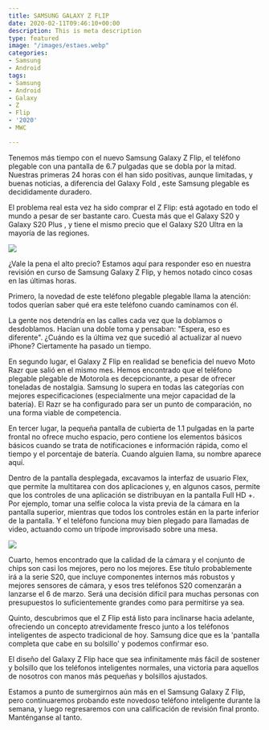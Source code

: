 ```yaml
---
title: SAMSUNG GALAXY Z FLIP
date: 2020-02-11T09:46:10+00:00
description: This is meta description
type: featured
image: "/images/estaes.webp"
categories:
- Samsung
- Android
tags:
- Samsung
- Android
- Galaxy
- Z
- Flip
- '2020'
- MWC

---
```

Tenemos más tiempo con el nuevo Samsung Galaxy Z Flip, el teléfono plegable con una pantalla de 6.7 pulgadas que se dobla por la mitad. Nuestras primeras 24 horas con él han sido positivas, aunque limitadas, y buenas noticias, a diferencia del Galaxy Fold , este Samsung plegable es decididamente duradero.

El problema real esta vez ha sido comprar el Z Flip: está agotado en todo el mundo a pesar de ser bastante caro. Cuesta más que el Galaxy S20 y Galaxy S20 Plus , y tiene el mismo precio que el Galaxy S20 Ultra en la mayoría de las regiones.

![](/images/cl-galaxy-z-flip-sm-f700-sm-f700fzkdcho-frontmirrorblack-thumb-207959832.webp)

¿Vale la pena el alto precio? Estamos aquí para responder eso en nuestra revisión en curso de Samsung Galaxy Z Flip, y hemos notado cinco cosas en las últimas horas.

Primero, la novedad de este teléfono plegable plegable llama la atención: todos querían saber qué era este teléfono cuando caminamos con él. 

La gente nos detendría en las calles cada vez que la doblamos o desdoblamos. Hacían una doble toma y pensaban: "Espera, eso es diferente". ¿Cuándo es la última vez que sucedió al actualizar al nuevo iPhone? Ciertamente ha pasado un tiempo.

En segundo lugar, el Galaxy Z Flip en realidad se beneficia del nuevo Moto Razr que salió en el mismo mes. Hemos encontrado que el teléfono plegable plegable de Motorola es decepcionante, a pesar de ofrecer toneladas de nostalgia. Samsung lo supera en todas las categorías con mejores especificaciones (especialmente una mejor capacidad de la batería). El Razr se ha configurado para ser un punto de comparación, no una forma viable de competencia.

En tercer lugar, la pequeña pantalla de cubierta de 1.1 pulgadas en la parte frontal no ofrece mucho espacio, pero contiene los elementos básicos básicos cuando se trata de notificaciones e información rápida, como el tiempo y el porcentaje de batería. Cuando alguien llama, su nombre aparece aquí.

Dentro de la pantalla desplegada, excavamos la interfaz de usuario Flex, que permite la multitarea con dos aplicaciones y, en algunos casos, permite que los controles de una aplicación se distribuyan en la pantalla Full HD +. Por ejemplo, tomar una selfie coloca la vista previa de la cámara en la pantalla superior, mientras que todos los controles están en la parte inferior de la pantalla. Y el teléfono funciona muy bien plegado para llamadas de video, actuando como un trípode improvisado sobre una mesa.

![](https://images.samsung.com/es/smartphones/galaxy-z-flip/buy/carousel/mobile/black-purple/3-Bloom-Purple-Gallery-img.jpg)

Cuarto, hemos encontrado que la calidad de la cámara y el conjunto de chips son casi los mejores, pero no los mejores. Ese título probablemente irá a la serie S20, que incluye componentes internos más robustos y mejores sensores de cámara, y esos tres teléfonos S20 comenzarán a lanzarse el 6 de marzo. Será una decisión difícil para muchas personas con presupuestos lo suficientemente grandes como para permitirse ya sea.

Quinto, descubrimos que el Z Flip está listo para inclinarse hacia adelante, ofreciendo un concepto atrevidamente fresco junto a los teléfonos inteligentes de aspecto tradicional de hoy. Samsung dice que es la 'pantalla completa que cabe en su bolsillo' y podemos confirmar eso.

El diseño del Galaxy Z Flip hace que sea infinitamente más fácil de sostener y bolsillo que los teléfonos inteligentes normales, una victoria para aquellos de nosotros con manos más pequeñas y bolsillos ajustados.

Estamos a punto de sumergirnos aún más en el Samsung Galaxy Z Flip, pero continuaremos probando este novedoso teléfono inteligente durante la semana, y luego regresaremos con una calificación de revisión final pronto. Manténganse al tanto.